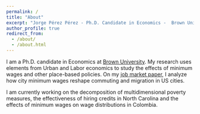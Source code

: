 ```yaml
---
permalink: /
title: "About"
excerpt: "Jorge Pérez Pérez - Ph.D. Candidate in Economics -  Brown University"
author_profile: true
redirect_from: 
  - /about/
  - /about.html
---
```


I am a Ph.D. candidate in Economics at [Brown University](https://www.brown.edu/academics/economics/). My research uses elements from Urban and Labor economics to study the effects of minimum wages and other place-based policies. On my [job market paper](research/2017-10-10-city-minimum-wages), I analyze how city minimum wages reshape commuting and migration in US cities.

I am currently working on the decomposition of multidimensional poverty measures, the effectiveness of hiring credits in North Carolina and the effects of minimum wages on wage distributions in Colombia.


